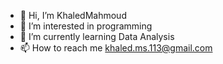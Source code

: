 - 👋 Hi, I’m KhaledMahmoud
- 👀 I’m interested in programming
- 🌱 I’m currently learning Data Analysis
- 📫 How to reach me khaled.ms.113@gmail.com

<!---
KhaledMahmoud11/KhaledMahmoud11 is a ✨ special ✨ repository because its `README.md` (this file) appears on your GitHub profile.
You can click the Preview link to take a look at your changes.
--->
